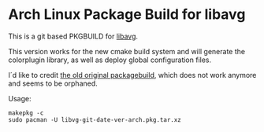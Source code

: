 # Arch Linux Package Build for libavg

This is a git based PKGBUILD for [libavg](https://www.libavg.de/site/).

This version works for the new cmake build system and will generate the colorplugin library, as well as deploy global configuration files.

I´d like to credit [the old original packagebuild](https://github.com/libavg/libavg_PKGBUILD/blob/master/PKGBUILD), which does not work anymore and seems to be orphaned.


Usage:
```shell
makepkg -c
sudo pacman -U libvg-git-date-ver-arch.pkg.tar.xz
```
